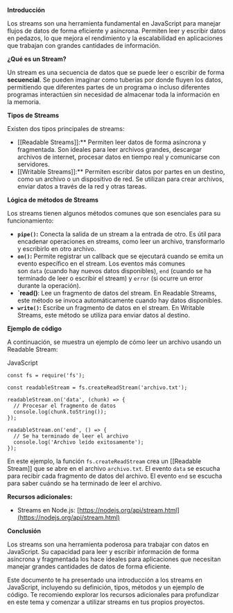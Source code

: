 **Introducción**

Los streams son una herramienta fundamental en JavaScript para manejar flujos de datos de forma eficiente y asíncrona. Permiten leer y escribir datos en pedazos, lo que mejora el rendimiento y la escalabilidad en aplicaciones que trabajan con grandes cantidades de información.

**¿Qué es un Stream?**

Un stream es una secuencia de datos que se puede leer o escribir de forma **secuencial**. Se pueden imaginar como tuberías por donde fluyen los datos, permitiendo que diferentes partes de un programa o incluso diferentes programas interactúen sin necesidad de almacenar toda la información en la memoria.

**Tipos de Streams**

Existen dos tipos principales de streams:

- [[Readable Streams]]:** Permiten leer datos de forma asíncrona y fragmentada. Son ideales para leer archivos grandes, descargar archivos de internet, procesar datos en tiempo real y comunicarse con servidores.
- [[Writable Streams]]:** Permiten escribir datos por partes en un destino, como un archivo o un dispositivo de red. Se utilizan para crear archivos, enviar datos a través de la red y otras tareas.

**Lógica de métodos de Streams**

Los streams tienen algunos métodos comunes que son esenciales para su funcionamiento:

- **`pipe()`:** Conecta la salida de un stream a la entrada de otro. Es útil para encadenar operaciones en streams, como leer un archivo, transformarlo y escribirlo en otro archivo.
- **`on()`:** Permite registrar un callback que se ejecutará cuando se emita un evento específico en el stream. Los eventos más comunes son `data` (cuando hay nuevos datos disponibles), `end` (cuando se ha terminado de leer o escribir el stream) y `error` (si ocurre un error durante la operación).
- **`read()**: Lee un fragmento de datos del stream. En Readable Streams, este método se invoca automáticamente cuando hay datos disponibles.
- **`write()`:** Escribe un fragmento de datos en el stream. En Writable Streams, este método se utiliza para enviar datos al destino.

**Ejemplo de código**

A continuación, se muestra un ejemplo de cómo leer un archivo usando un Readable Stream:

JavaScript

```JS
const fs = require('fs');

const readableStream = fs.createReadStream('archivo.txt');

readableStream.on('data', (chunk) => {
  // Procesar el fragmento de datos
  console.log(chunk.toString());
});

readableStream.on('end', () => {
  // Se ha terminado de leer el archivo
  console.log('Archivo leído exitosamente');
});
```


En este ejemplo, la función `fs.createReadStream` crea un [[Readable Stream]] que se abre en el archivo `archivo.txt`. El evento `data` se escucha para recibir cada fragmento de datos del archivo. El evento `end` se escucha para saber cuándo se ha terminado de leer el archivo.

**Recursos adicionales:**

- Streams en Node.js: [https://nodejs.org/api/stream.html](https://nodejs.org/api/stream.html)

**Conclusión**

Los streams son una herramienta poderosa para trabajar con datos en JavaScript. Su capacidad para leer y escribir información de forma asíncrona y fragmentada los hace ideales para aplicaciones que necesitan manejar grandes cantidades de datos de forma eficiente.

Este documento te ha presentado una introducción a los streams en JavaScript, incluyendo su definición, tipos, métodos y un ejemplo de código. Te recomiendo explorar los recursos adicionales para profundizar en este tema y comenzar a utilizar streams en tus propios proyectos.